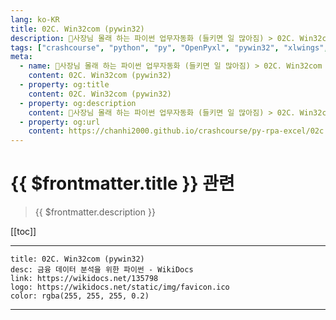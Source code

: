 ```yaml
---
lang: ko-KR
title: 02C. Win32com (pywin32) 
description: 🐍사장님 몰래 하는 파이썬 업무자동화 (들키면 일 많아짐) > 02C. Win32com (pywin32) 
tags: ["crashcourse", "python", "py", "OpenPyxl", "pywin32", "xlwings", "python-docx", "excel"]
meta:
  - name: 🐍사장님 몰래 하는 파이썬 업무자동화 (들키면 일 많아짐) > 02C. Win32com (pywin32) 
    content: 02C. Win32com (pywin32) 
  - property: og:title
    content: 02C. Win32com (pywin32) 
  - property: og:description
    content: 🐍사장님 몰래 하는 파이썬 업무자동화 (들키면 일 많아짐) > 02C. Win32com (pywin32) 
  - property: og:url
    content: https://chanhi2000.github.io/crashcourse/py-rpa-excel/02c.html
---
```


# {{ $frontmatter.title }} 관련

> {{ $frontmatter.description }}

[[toc]]

---

```card
title: 02C. Win32com (pywin32)
desc: 금융 데이터 분석을 위한 파이썬 - WikiDocs
link: https://wikidocs.net/135798
logo: https://wikidocs.net/static/img/favicon.ico
color: rgba(255, 255, 255, 0.2)
```

---

<TagLinks />
